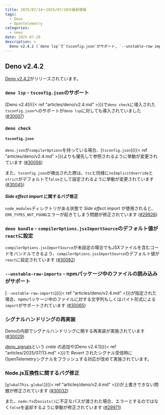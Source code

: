 ```yaml
---
title: 2025/07/14〜2025/07/20の最新情報
tags:
  - Deno
  - OpenTelemetry
categories:
  - news
date: 2025-07-20
description: >
  Deno v2.4.2 (`deno lsp`で`tsconfig.json`がサポート, `--unstable-raw-imports` - npmパッケージ中のファイルの読み込みがサポート, など)
---
```


## Deno v2.4.2

[Deno v2.4.2](https://github.com/denoland/deno/releases/tag/v2.4.2)がリリースされています。

### `deno lsp` - `tsconfig.json`のサポート

[Deno v2.4]({{< ref "articles/deno/v2.4.md" >}})で`deno check`に導入された`tsconfig.json`へのサポートが`deno lsp`に対しても導入されていました ([#30007](https://github.com/denoland/deno/pull/30007))

### `deno check`

#### `tsconfig.json`

`deno.json`が`compilerOptions`を持っている場合、[`tsconfig.json`]({{< ref "articles/deno/v2.4.md" >}})よりも優先して参照されるように挙動が変更されています ([#30056](https://github.com/denoland/deno/pull/30056))

また、`tsconfig.json`が検出された際は、`tsc`と同様に`noImplicitOverride`と`strict`がデフォルトで`false`として設定されるように挙動が変更されています ([#30045](https://github.com/denoland/deno/pull/30045))

#### _Side effect import_ に関するバグ修正

`node_modules`ディレクトリがある状態で _Side effect import_ が使用されると、`ERR_TYPES_NOT_FOUND`エラーが起きてしまう問題が修正されています ([#29926](https://github.com/denoland/deno/pull/29926))

### `deno bundle` - `compilerOptions.jsxImportSource`のデフォルト値が`react`に設定

`compilerOptions.jsxImportSource`が未設定の場合でもJSXファイルを含むコードをバンドルできるよう、`compilerOptions.jsxImportSource`のデフォルト値が`react`に設定されています ([#30082](https://github.com/denoland/deno/pull/30082))

### `--unstable-raw-imports` - npmパッケージ中のファイルの読み込みがサポート

[`--unstable-raw-imports`]({{< ref "articles/deno/v2.4.md" >}})が指定された場合、npmパッケージ中のファイルに対する文字列もしくはバイト形式による`import`がサポートされています ([#30065](https://github.com/denoland/deno/pull/30065))

### シグナルハンドリングの再実装

Denoの内部でシグナルハンドリングに関する再実装が実施されています ([#30029](https://github.com/denoland/deno/pull/30029))

[deno_signals](https://github.com/denoland/deno/tree/622c3513936c1614ee316516a31343729c3c4367/ext/signals)という _crate_ の追加や[Deno v2.4.1]({{< ref "articles/2025/07/13.md" >}})で _Revert_ されたシグナル受信時にOpenTelemetryシグナルをフラッシュする対応が改めて実施されています。

### Node.js互換性に関するバグ修正

[`globalThis.global`]({{< ref "articles/deno/v2.4.md" >}})が上書きできない問題が修正されています ([#30032](https://github.com/denoland/deno/pull/30032))

また、`node:fs`の`exists()`に不正なパスが渡された場合、エラーとするのではなく`false`を返却するように挙動が修正されています ([#29971](https://github.com/denoland/deno/pull/29971))
